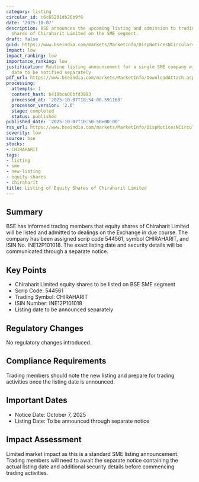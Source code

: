 ```yaml
---
category: listing
circular_id: c6c65201db26b9f6
date: '2025-10-07'
description: BSE announces the upcoming listing and admission to trading of equity
  shares of Chiraharit Limited on the SME segment.
draft: false
guid: https://www.bseindia.com/markets/MarketInfo/DispNoticesNCirculars.aspx?Noticeid={3586F636-6D80-43C8-94D3-1B4E39506683}&noticeno=20251007-17&dt=10/07/2025&icount=17&totcount=79&flag=0
impact: low
impact_ranking: low
importance_ranking: low
justification: Routine listing announcement for a single SME company with listing
  date to be notified separately
pdf_url: https://www.bseindia.com/markets/MarketInfo/DownloadAttach.aspx?id=20251007-17&attachedId=
processing:
  attempts: 1
  content_hash: b418bca06bfd3893
  processed_at: '2025-10-07T18:54:00.591168'
  processor_version: '2.0'
  stage: completed
  status: published
published_date: '2025-10-07T10:50:50+00:00'
rss_url: https://www.bseindia.com/markets/MarketInfo/DispNoticesNCirculars.aspx?Noticeid={3586F636-6D80-43C8-94D3-1B4E39506683}&noticeno=20251007-17&dt=10/07/2025&icount=17&totcount=79&flag=0
severity: low
source: bse
stocks:
- CHIRAHARIT
tags:
- listing
- sme
- new-listing
- equity-shares
- chiraharit
title: Listing of Equity Shares of Chiraharit Limited
---
```


## Summary

BSE has informed trading members that equity shares of Chiraharit Limited will be listed and admitted to dealings on the Exchange in due course. The company has been assigned scrip code 544561, symbol CHIRAHARIT, and ISIN No. INE12P101018. The exact listing date and security details will be communicated through a separate notice.

## Key Points

- Chiraharit Limited equity shares to be listed on BSE SME segment
- Scrip Code: 544561
- Trading Symbol: CHIRAHARIT
- ISIN Number: INE12P101018
- Listing date to be announced separately

## Regulatory Changes

No regulatory changes introduced.

## Compliance Requirements

Trading members should note the new listing and prepare for trading activities once the listing date is announced.

## Important Dates

- Notice Date: October 7, 2025
- Listing Date: To be announced through separate notice

## Impact Assessment

Limited market impact as this is a standard SME listing announcement. Trading members will need to await the separate notice containing the actual listing date and additional security details before commencing trading activities.
